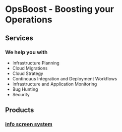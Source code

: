# OpsBoost - Boosting your Operations
## Services
### We help you with
- Infrastructure Planning
- Cloud Migrations
- Cloud Strategy
- Continouus Integration and Deployment Workflows
- Infrastructure and Application Monitoring
- Bug Hunting
- Security

## Products
### [info screen system](https://github.com/OpsBoost/iss)
